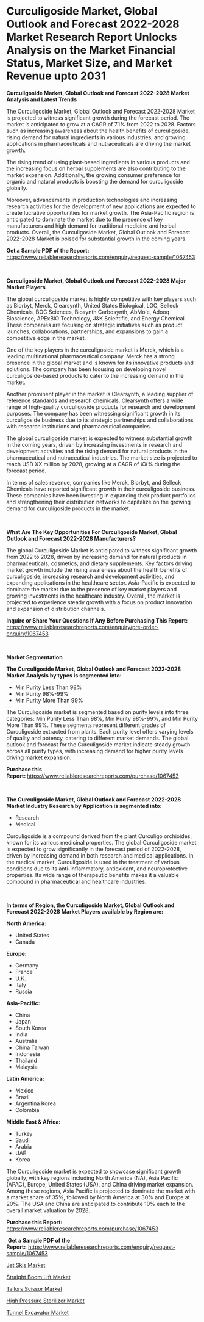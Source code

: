 <p><h1>Curculigoside Market, Global Outlook and Forecast 2022-2028 Market Research Report Unlocks Analysis on the Market Financial Status, Market Size, and Market Revenue upto 2031</h1></p><p><strong>Curculigoside Market, Global Outlook and Forecast 2022-2028 Market Analysis and Latest Trends</strong></p>
<p><p>The Curculigoside Market, Global Outlook and Forecast 2022-2028 Market is projected to witness significant growth during the forecast period. The market is anticipated to grow at a CAGR of 7.1% from 2022 to 2028. Factors such as increasing awareness about the health benefits of curculigoside, rising demand for natural ingredients in various industries, and growing applications in pharmaceuticals and nutraceuticals are driving the market growth.</p><p>The rising trend of using plant-based ingredients in various products and the increasing focus on herbal supplements are also contributing to the market expansion. Additionally, the growing consumer preference for organic and natural products is boosting the demand for curculigoside globally.</p><p>Moreover, advancements in production technologies and increasing research activities for the development of new applications are expected to create lucrative opportunities for market growth. The Asia-Pacific region is anticipated to dominate the market due to the presence of key manufacturers and high demand for traditional medicine and herbal products. Overall, the Curculigoside Market, Global Outlook and Forecast 2022-2028 Market is poised for substantial growth in the coming years.</p></p>
<p><strong>Get a Sample PDF of the Report:&nbsp;</strong> <a href="https://www.reliableresearchreports.com/enquiry/request-sample/1067453">https://www.reliableresearchreports.com/enquiry/request-sample/1067453</a></p>
<p>&nbsp;</p>
<p><strong>Curculigoside Market, Global Outlook and Forecast 2022-2028 Major Market Players</strong></p>
<p><p>The global curculigoside market is highly competitive with key players such as Biorbyt, Merck, Clearsynth, United States Biological, LGC, Selleck Chemicals, BOC Sciences, Biosynth Carbosynth, AbMole, Adooq Bioscience, APExBIO Technology, J&K Scientific, and Energy Chemical. These companies are focusing on strategic initiatives such as product launches, collaborations, partnerships, and expansions to gain a competitive edge in the market.</p><p>One of the key players in the curculigoside market is Merck, which is a leading multinational pharmaceutical company. Merck has a strong presence in the global market and is known for its innovative products and solutions. The company has been focusing on developing novel curculigoside-based products to cater to the increasing demand in the market.</p><p>Another prominent player in the market is Clearsynth, a leading supplier of reference standards and research chemicals. Clearsynth offers a wide range of high-quality curculigoside products for research and development purposes. The company has been witnessing significant growth in its curculigoside business due to its strategic partnerships and collaborations with research institutions and pharmaceutical companies.</p><p>The global curculigoside market is expected to witness substantial growth in the coming years, driven by increasing investments in research and development activities and the rising demand for natural products in the pharmaceutical and nutraceutical industries. The market size is projected to reach USD XX million by 2028, growing at a CAGR of XX% during the forecast period.</p><p>In terms of sales revenue, companies like Merck, Biorbyt, and Selleck Chemicals have reported significant growth in their curculigoside business. These companies have been investing in expanding their product portfolios and strengthening their distribution networks to capitalize on the growing demand for curculigoside products in the market.</p></p>
<p>&nbsp;</p>
<p><strong>What Are The Key Opportunities For Curculigoside Market, Global Outlook and Forecast 2022-2028 Manufacturers?</strong></p>
<p><p>The global Curculigoside Market is anticipated to witness significant growth from 2022 to 2028, driven by increasing demand for natural products in pharmaceuticals, cosmetics, and dietary supplements. Key factors driving market growth include the rising awareness about the health benefits of curculigoside, increasing research and development activities, and expanding applications in the healthcare sector. Asia-Pacific is expected to dominate the market due to the presence of key market players and growing investments in the healthcare industry. Overall, the market is projected to experience steady growth with a focus on product innovation and expansion of distribution channels.</p></p>
<p><strong>Inquire or Share Your Questions If Any Before Purchasing This Report:</strong> <a href="https://www.reliableresearchreports.com/enquiry/pre-order-enquiry/1067453">https://www.reliableresearchreports.com/enquiry/pre-order-enquiry/1067453</a></p>
<p>&nbsp;</p>
<p><strong>Market Segmentation</strong></p>
<p><strong>The Curculigoside Market, Global Outlook and Forecast 2022-2028 Market Analysis by types is segmented into:</strong></p>
<p><ul><li>Min Purity Less Than 98%</li><li>Min Purity 98%-99%</li><li>Min Purity More Than 99%</li></ul></p>
<p><p>The Curculigoside market is segmented based on purity levels into three categories: Min Purity Less Than 98%, Min Purity 98%-99%, and Min Purity More Than 99%. These segments represent different grades of Curculigoside extracted from plants. Each purity level offers varying levels of quality and potency, catering to different market demands. The global outlook and forecast for the Curculigoside market indicate steady growth across all purity types, with increasing demand for higher purity levels driving market expansion.</p></p>
<p><strong>Purchase this Report:&nbsp;</strong><a href="https://www.reliableresearchreports.com/purchase/1067453">https://www.reliableresearchreports.com/purchase/1067453</a></p>
<p>&nbsp;</p>
<p><strong>The Curculigoside Market, Global Outlook and Forecast 2022-2028 Market Industry Research by Application is segmented into:</strong></p>
<p><ul><li>Research</li><li>Medical</li></ul></p>
<p><p>Curculigoside is a compound derived from the plant Curculigo orchioides, known for its various medicinal properties. The global Curculigoside market is expected to grow significantly in the forecast period of 2022-2028, driven by increasing demand in both research and medical applications. In the medical market, Curculigoside is used in the treatment of various conditions due to its anti-inflammatory, antioxidant, and neuroprotective properties. Its wide range of therapeutic benefits makes it a valuable compound in pharmaceutical and healthcare industries.</p></p>
<p>&nbsp;</p>
<p><strong>In terms of Region, the Curculigoside Market, Global Outlook and Forecast 2022-2028 Market Players available by Region are:</strong></p>
<p>
    <p> <strong> North America: </strong>
        <ul>
            <li>United States</li>
            <li>Canada</li>
        </ul>
        </p> 
    <p> <strong> Europe: </strong>
        <ul>
            <li>Germany</li>
            <li>France</li>
            <li>U.K.</li>
            <li>Italy</li>
            <li>Russia</li>
        </ul>
        </p> 
    <p> <strong> Asia-Pacific: </strong>
        <ul>
            <li>China</li>
            <li>Japan</li>
            <li>South Korea</li>
            <li>India</li>
            <li>Australia</li>
            <li>China Taiwan</li>
            <li>Indonesia</li>
            <li>Thailand</li>
            <li>Malaysia</li>
        </ul>
        </p> 
    <p> <strong> Latin America: </strong>
        <ul>
            <li>Mexico</li>
            <li>Brazil</li>
            <li>Argentina Korea</li>
            <li>Colombia</li>
        </ul>
        </p> 
    <p> <strong> Middle East & Africa: </strong>
        <ul>
            <li>Turkey</li>
            <li>Saudi</li>
            <li>Arabia</li>
            <li>UAE</li>
            <li>Korea</li>
        </ul>
    </p>
    </p>
<p><p>The Curculigoside market is expected to showcase significant growth globally, with key regions including North America (NA), Asia Pacific (APAC), Europe, United States (USA), and China driving market expansion. Among these regions, Asia Pacific is projected to dominate the market with a market share of 35%, followed by North America at 30% and Europe at 20%. The USA and China are anticipated to contribute 10% each to the overall market valuation by 2028.</p></p>
<p><strong>Purchase this Report: </strong><a href="https://www.reliableresearchreports.com/purchase/1067453">https://www.reliableresearchreports.com/purchase/1067453</a></p>
<p>&nbsp;<strong>Get a Sample PDF of the Report:&nbsp;&nbsp;</strong><a href="https://www.reliableresearchreports.com/enquiry/request-sample/1067453">https://www.reliableresearchreports.com/enquiry/request-sample/1067453</a></p>
<p><strong></strong></p>
<p><p><a href="https://medium.com/@mariliehowe/jet-skis-market-analysis-its-cagr-market-segmentation-and-global-industry-overview-6eb307c79e81">Jet Skis Market</a></p><p><a href="https://medium.com/@leliajewess/straight-boom-lift-market-size-market-outlook-and-market-forecast-2024-to-2031-0a17257ac446">Straight Boom Lift Market</a></p><p><a href="https://medium.com/@josueherzog/tailors-scissor-market-size-market-outlook-and-market-forecast-2024-to-2031-f6bcf85c9fb3">Tailors Scissor Market</a></p><p><a href="https://medium.com/@mariliehowe/high-pressure-sterilizer-market-outlook-industry-overview-and-forecast-2024-to-2031-273a7ecaf5cc">High Pressure Sterilizer Market</a></p><p><a href="https://medium.com/@josueherzog/tunnel-excavator-market-research-report-its-history-and-forecast-2024-to-2031-91e7ef75e8b1">Tunnel Excavator Market</a></p></p>
